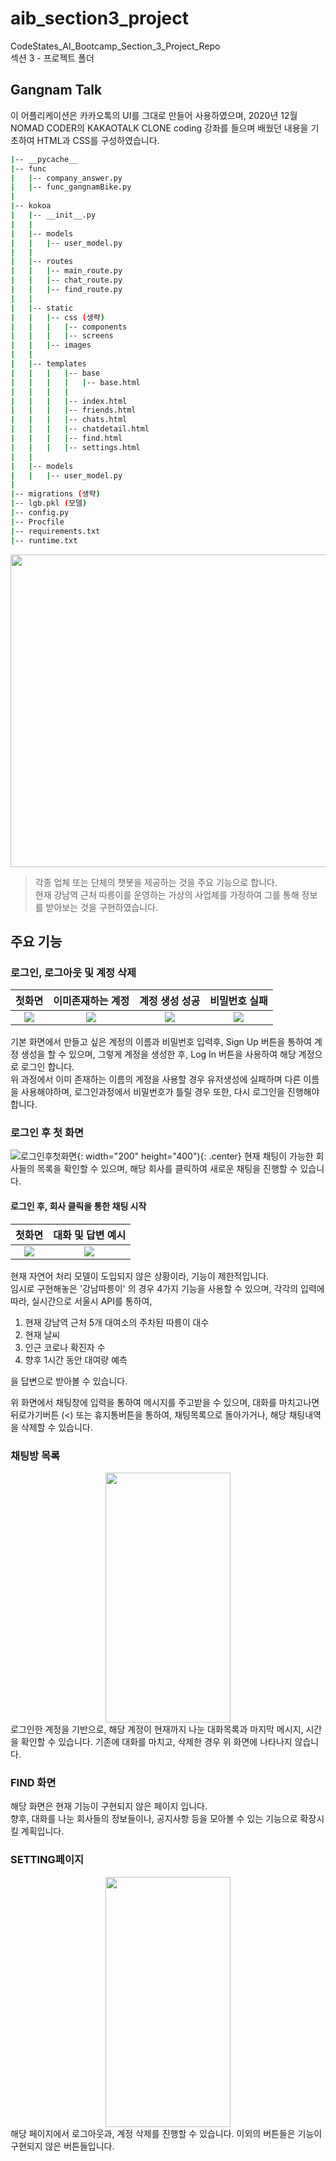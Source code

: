 # aib_section3_project
CodeStates_AI_Bootcamp_Section_3_Project_Repo  
섹션 3 - 프로젝트 폴더
## Gangnam Talk 
이 어플리케이션은 카카오톡의 UI를 그대로 만들어 사용하였으며, 2020년 12월 NOMAD CODER의 KAKAOTALK CLONE coding 강좌를 들으며 배웠던 내용을 기초하여 HTML과 CSS를 구성하였습니다. 

```bash
|-- __pycache__
|-- func
|   |-- company_answer.py
|   |-- func_gangnamBike.py
|
|-- kokoa
|   |-- __init__.py
|   |
|   |-- models
|   |   |-- user_model.py
|   |
|   |-- routes
|   |   |-- main_route.py
|   |   |-- chat_route.py
|   |   |-- find_route.py
|   |
|   |-- static
|   |   |-- css (생략)
|   |   |   |-- components
|   |   |   |-- screens
|   |   |-- images
|   |
|   |-- templates
|   |   |   |-- base
|   |   |   |   |-- base.html
|   |   |   |   
|   |   |   |-- index.html
|   |   |   |-- friends.html
|   |   |   |-- chats.html
|   |   |   |-- chatdetail.html
|   |   |   |-- find.html
|   |   |   |-- settings.html
|   |
|   |-- models
|   |   |-- user_model.py
|   
|-- migrations (생략)
|-- lgb.pkl (모델)
|-- config.py 
|-- Procfile
|-- requirements.txt
|-- runtime.txt
```

<center><img src="https://github.com/jun1116/aib_section3_project/blob/main/imagesFolder/db_scheme.png?raw=true" width="700" height="500"></center>

> 각종 업체 또는 단체의 챗봇을 제공하는 것을 주요 기능으로 합니다.  
현재 강남역 근처 따릉이를 운영하는 가상의 사업체를 가정하여 그를 통해 정보를 받아보는 것을 구현하였습니다. 

## 주요 기능
### 로그인, 로그아웃 및 계정 삭제

첫화면 | 이미존재하는 계정|계정 생성 성공 | 비밀번호 실패
:---:|:---:|:---:|:---:
![](https://github.com/jun1116/aib_section3_project/blob/main/imagesFolder/%E1%84%89%E1%85%B3%E1%84%8F%E1%85%B3%E1%84%85%E1%85%B5%E1%86%AB%E1%84%89%E1%85%A3%E1%86%BA%202021-03-31%20%E1%84%8B%E1%85%A9%E1%84%8C%E1%85%A5%E1%86%AB%201.31.26.png?raw=true)|![](https://github.com/jun1116/aib_section3_project/blob/main/imagesFolder/login_1_%EC%9D%B4%EB%AF%B8%EC%A1%B4%EC%9E%AC%ED%95%98%EB%8A%94%EA%B3%84%EC%A0%95.png?raw=true) | ![](https://github.com/jun1116/aib_section3_project/blob/main/imagesFolder/login_2_%EA%B3%84%EC%A0%95%EC%83%9D%EC%84%B1%EC%84%B1%EA%B3%B5.png) | ![](https://github.com/jun1116/aib_section3_project/blob/main/imagesFolder/login_3_%EB%B9%84%EB%B0%80%EB%B2%88%ED%98%B8%EC%8B%A4%ED%8C%A8.png)

기본 화면에서 만들고 싶은 계정의 이름과 비밀번호 입력후, Sign Up 버튼을 통하여 계정 생성을 할 수 있으며, 그렇게 계정을 생성한 후, Log In 버튼을 사용하여 해당 계정으로 로그인 합니다.   
위 과정에서 이미 존재하는 이름의 계정을 사용할 경우 유저생성에 실패하며 다른 이름을 사용해야하며, 로그인과정에서 비밀번호가 틀릴 경우 또한, 다시 로그인을 진행해야합니다.

### 로그인 후 첫 화면
![로그인후첫화면](https://github.com/jun1116/aib_section3_project/blob/main/imagesFolder/comp_1_%EB%A1%9C%EA%B7%B8%EC%9D%B8%ED%9B%84%EC%B2%AB%ED%99%94%EB%A9%B4.png){: width="200" height="400"){: .center}
현재 채팅이 가능한 회사들의 목록을 확인할 수 있으며, 해당 회사를 클릭하여 새로운 채팅을 진행할 수 있습니다.

#### 로그인 후, 회사 클릭을 통한 채팅 시작
첫화면 | 대화 및 답변 예시
:---:|:---:
![](https://github.com/jun1116/aib_section3_project/blob/main/imagesFolder/chatdetail_1_%EA%B0%95%EB%82%A8%EB%94%B0%EB%A6%891.png) | ![](https://github.com/jun1116/aib_section3_project/blob/main/imagesFolder/chatdetail_1_%EA%B0%95%EB%82%A8%EB%94%B0%EB%A6%891.png)

현재 자연어 처리 모델이 도입되지 않은 상황이라, 기능이 제한적입니다.   
임시로 구현해놓은 '강남따릉이' 의 경우 4가지 기능을 사용할 수 있으며, 각각의 입력에 따라, 실시간으로 서울시 API를 통하여, 
1. 현재 강남역 근처 5개 대여소의 주차된 따릉이 대수
2. 현재 날씨
3. 인근 코로나 확진자 수
4. 향후 1시간 동안 대여량 예측  

을 답변으로 받아볼 수 있습니다.  

위 화면에서 채팅창에 입력을 통하여 메시지를 주고받을 수 있으며, 대화를 마치고나면 뒤로가기버튼 (<) 또는 휴지통버튼을 통하여, 채팅목록으로 돌아가거나, 해당 채팅내역을 삭제할 수 있습니다. 

### 채팅방 목록
<center><img src="https://github.com/jun1116/aib_section3_project/blob/main/imagesFolder/chats_1_%EC%B1%84%ED%8C%85%EB%B0%A9%EB%AA%A9%EB%A1%9D.png" width="200" height="400"></center>
로그인한 계정을 기반으로, 해당 계정이 현재까지 나눈 대화목록과 마지막 메시지, 시간을 확인할 수 있습니다.  
기존에 대화를 마치고, 삭제한 경우 위 화면에 나타나지 않습니다.

### FIND 화면
해당 화면은 현재 기능이 구현되지 않은 페이지 입니다.   
향후, 대화를 나눈 회사들의 정보들이나, 공지사항 등을 모아볼 수 있는 기능으로 확장시킬 계획입니다. 

### SETTING페이지
<center><img src="https://github.com/jun1116/aib_section3_project/blob/main/imagesFolder/setting_1_.png" width="200" height="400"></center>
해당 페이지에서 로그아웃과, 계정 삭제를 진행할 수 있습니다. 
이외의 버튼들은 기능이 구현되지 않은 버튼들입니다.
